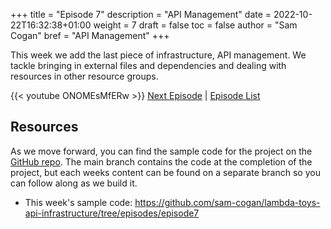 +++
title = "Episode 7"
description = "API Management"
date = 2022-10-22T16:32:38+01:00
weight = 7
draft = false
toc = false
author = "Sam Cogan"
bref = "API Management"
+++

This week we add the last piece of infrastructure, API management. We tackle bringing in external files and dependencies and dealing with resources in other resource groups.

{{< youtube ONOMEsMfERw >}}
[Next Episode](/docs/episode-8) | [Episode List](/docs)


## Resources

As we move forward, you can find the sample code for the project on the  [GitHub repo](https://github.com/sam-cogan/lambda-toys-api-infrastructure/). The main branch contains the code at the completion of the project, but each weeks content can be found on a separate branch so you can follow along as we build it.

- This week's sample code:  https://github.com/sam-cogan/lambda-toys-api-infrastructure/tree/episodes/episode7